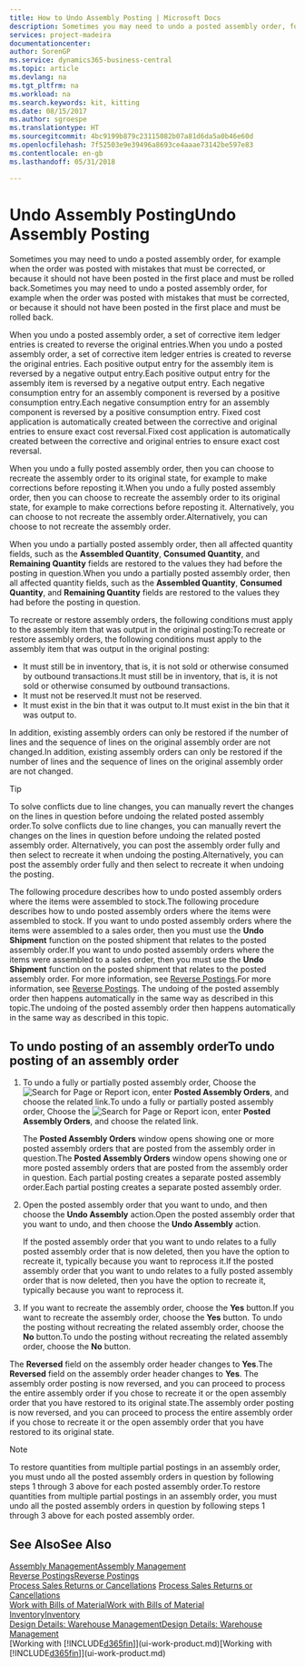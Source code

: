 ```yaml
---
title: How to Undo Assembly Posting | Microsoft Docs
description: Sometimes you may need to undo a posted assembly order, for example when the order was posted with mistakes that must be corrected, or because it should not have been posted in the first place and must be rolled back.
services: project-madeira
documentationcenter: 
author: SorenGP
ms.service: dynamics365-business-central
ms.topic: article
ms.devlang: na
ms.tgt_pltfrm: na
ms.workload: na
ms.search.keywords: kit, kitting
ms.date: 08/15/2017
ms.author: sgroespe
ms.translationtype: HT
ms.sourcegitcommit: 4bc9199b879c23115082b07a81d6da5a0b46e60d
ms.openlocfilehash: 7f52503e9e39496a8693ce4aaae73142be597e83
ms.contentlocale: en-gb
ms.lasthandoff: 05/31/2018

---
```

# <a name="undo-assembly-posting"></a><span data-ttu-id="45257-103">Undo Assembly Posting</span><span class="sxs-lookup"><span data-stu-id="45257-103">Undo Assembly Posting</span></span>
<span data-ttu-id="45257-104">Sometimes you may need to undo a posted assembly order, for example when the order was posted with mistakes that must be corrected, or because it should not have been posted in the first place and must be rolled back.</span><span class="sxs-lookup"><span data-stu-id="45257-104">Sometimes you may need to undo a posted assembly order, for example when the order was posted with mistakes that must be corrected, or because it should not have been posted in the first place and must be rolled back.</span></span>

<span data-ttu-id="45257-105">When you undo a posted assembly order, a set of corrective item ledger entries is created to reverse the original entries.</span><span class="sxs-lookup"><span data-stu-id="45257-105">When you undo a posted assembly order, a set of corrective item ledger entries is created to reverse the original entries.</span></span> <span data-ttu-id="45257-106">Each positive output entry for the assembly item is reversed by a negative output entry.</span><span class="sxs-lookup"><span data-stu-id="45257-106">Each positive output entry for the assembly item is reversed by a negative output entry.</span></span> <span data-ttu-id="45257-107">Each negative consumption entry for an assembly component is reversed by a positive consumption entry.</span><span class="sxs-lookup"><span data-stu-id="45257-107">Each negative consumption entry for an assembly component is reversed by a positive consumption entry.</span></span> <span data-ttu-id="45257-108">Fixed cost application is automatically created between the corrective and original entries to ensure exact cost reversal.</span><span class="sxs-lookup"><span data-stu-id="45257-108">Fixed cost application is automatically created between the corrective and original entries to ensure exact cost reversal.</span></span>  

<span data-ttu-id="45257-109">When you undo a fully posted assembly order, then you can choose to recreate the assembly order to its original state, for example to make corrections before reposting it.</span><span class="sxs-lookup"><span data-stu-id="45257-109">When you undo a fully posted assembly order, then you can choose to recreate the assembly order to its original state, for example to make corrections before reposting it.</span></span> <span data-ttu-id="45257-110">Alternatively, you can choose to not recreate the assembly order.</span><span class="sxs-lookup"><span data-stu-id="45257-110">Alternatively, you can choose to not recreate the assembly order.</span></span>  

<span data-ttu-id="45257-111">When you undo a partially posted assembly order, then all affected quantity fields, such as the **Assembled Quantity**, **Consumed Quantity**, and **Remaining Quantity** fields are restored to the values they had before the posting in question.</span><span class="sxs-lookup"><span data-stu-id="45257-111">When you undo a partially posted assembly order, then all affected quantity fields, such as the **Assembled Quantity**, **Consumed Quantity**, and **Remaining Quantity** fields are restored to the values they had before the posting in question.</span></span>  

<span data-ttu-id="45257-112">To recreate or restore assembly orders, the following conditions must apply to the assembly item that was output in the original posting:</span><span class="sxs-lookup"><span data-stu-id="45257-112">To recreate or restore assembly orders, the following conditions must apply to the assembly item that was output in the original posting:</span></span>  

-   <span data-ttu-id="45257-113">It must still be in inventory, that is, it is not sold or otherwise consumed by outbound transactions.</span><span class="sxs-lookup"><span data-stu-id="45257-113">It must still be in inventory, that is, it is not sold or otherwise consumed by outbound transactions.</span></span>  
-   <span data-ttu-id="45257-114">It must not be reserved.</span><span class="sxs-lookup"><span data-stu-id="45257-114">It must not be reserved.</span></span>  
-   <span data-ttu-id="45257-115">It must exist in the bin that it was output to.</span><span class="sxs-lookup"><span data-stu-id="45257-115">It must exist in the bin that it was output to.</span></span>  

<span data-ttu-id="45257-116">In addition, existing assembly orders can only be restored if the number of lines and the sequence of lines on the original assembly order are not changed.</span><span class="sxs-lookup"><span data-stu-id="45257-116">In addition, existing assembly orders can only be restored if the number of lines and the sequence of lines on the original assembly order are not changed.</span></span>  

> [!TIP]  
>  <span data-ttu-id="45257-117">To solve conflicts due to line changes, you can manually revert the changes on the lines in question before undoing the related posted assembly order.</span><span class="sxs-lookup"><span data-stu-id="45257-117">To solve conflicts due to line changes, you can manually revert the changes on the lines in question before undoing the related posted assembly order.</span></span> <span data-ttu-id="45257-118">Alternatively, you can post the assembly order fully and then select to recreate it when undoing the posting.</span><span class="sxs-lookup"><span data-stu-id="45257-118">Alternatively, you can post the assembly order fully and then select to recreate it when undoing the posting.</span></span>  

<span data-ttu-id="45257-119">The following procedure describes how to undo posted assembly orders where the items were assembled to stock.</span><span class="sxs-lookup"><span data-stu-id="45257-119">The following procedure describes how to undo posted assembly orders where the items were assembled to stock.</span></span> <span data-ttu-id="45257-120">If you want to undo posted assembly orders where the items were assembled to a sales order, then you must use the **Undo Shipment** function on the posted shipment that relates to the posted assembly order.</span><span class="sxs-lookup"><span data-stu-id="45257-120">If you want to undo posted assembly orders where the items were assembled to a sales order, then you must use the **Undo Shipment** function on the posted shipment that relates to the posted assembly order.</span></span> <span data-ttu-id="45257-121">For more information, see [Reverse Postings](finance-how-reverse-journal-posting.md).</span><span class="sxs-lookup"><span data-stu-id="45257-121">For more information, see [Reverse Postings](finance-how-reverse-journal-posting.md).</span></span> <span data-ttu-id="45257-122">The undoing of the posted assembly order then happens automatically in the same way as described in this topic.</span><span class="sxs-lookup"><span data-stu-id="45257-122">The undoing of the posted assembly order then happens automatically in the same way as described in this topic.</span></span>  

## <a name="to-undo-posting-of-an-assembly-order"></a><span data-ttu-id="45257-123">To undo posting of an assembly order</span><span class="sxs-lookup"><span data-stu-id="45257-123">To undo posting of an assembly order</span></span>  
1.  <span data-ttu-id="45257-124">To undo a fully or partially posted assembly order, Choose the ![Search for Page or Report](media/ui-search/search_small.png "Search for Page or Report icon") icon, enter **Posted Assembly Orders**, and choose the related link.</span><span class="sxs-lookup"><span data-stu-id="45257-124">To undo a fully or partially posted assembly order, Choose the ![Search for Page or Report](media/ui-search/search_small.png "Search for Page or Report icon") icon, enter **Posted Assembly Orders**, and choose the related link.</span></span>  

    <span data-ttu-id="45257-125">The **Posted Assembly Orders** window opens showing one or more posted assembly orders that are posted from the assembly order in question.</span><span class="sxs-lookup"><span data-stu-id="45257-125">The **Posted Assembly Orders** window opens showing one or more posted assembly orders that are posted from the assembly order in question.</span></span> <span data-ttu-id="45257-126">Each partial posting creates a separate posted assembly order.</span><span class="sxs-lookup"><span data-stu-id="45257-126">Each partial posting creates a separate posted assembly order.</span></span>  
2.  <span data-ttu-id="45257-127">Open the posted assembly order that you want to undo, and then choose the **Undo Assembly** action.</span><span class="sxs-lookup"><span data-stu-id="45257-127">Open the posted assembly order that you want to undo, and then choose the **Undo Assembly** action.</span></span>  

    <span data-ttu-id="45257-128">If the posted assembly order that you want to undo relates to a fully posted assembly order that is now deleted, then you have the option to recreate it, typically because you want to reprocess it.</span><span class="sxs-lookup"><span data-stu-id="45257-128">If the posted assembly order that you want to undo relates to a fully posted assembly order that is now deleted, then you have the option to recreate it, typically because you want to reprocess it.</span></span>  
3.  <span data-ttu-id="45257-129">If you want to recreate the assembly order, choose the **Yes** button.</span><span class="sxs-lookup"><span data-stu-id="45257-129">If you want to recreate the assembly order, choose the **Yes** button.</span></span> <span data-ttu-id="45257-130">To undo the posting without recreating the related assembly order, choose the **No** button.</span><span class="sxs-lookup"><span data-stu-id="45257-130">To undo the posting without recreating the related assembly order, choose the **No** button.</span></span>  

<span data-ttu-id="45257-131">The **Reversed** field on the assembly order header changes to **Yes**.</span><span class="sxs-lookup"><span data-stu-id="45257-131">The **Reversed** field on the assembly order header changes to **Yes**.</span></span> <span data-ttu-id="45257-132">The assembly order posting is now reversed, and you can proceed to process the entire assembly order if you chose to recreate it or the open assembly order that you have restored to its original state.</span><span class="sxs-lookup"><span data-stu-id="45257-132">The assembly order posting is now reversed, and you can proceed to process the entire assembly order if you chose to recreate it or the open assembly order that you have restored to its original state.</span></span>  

> [!NOTE]  
>  <span data-ttu-id="45257-133">To restore quantities from multiple partial postings in an assembly order, you must undo all the posted assembly orders in question by following steps 1 through 3 above for each posted assembly order.</span><span class="sxs-lookup"><span data-stu-id="45257-133">To restore quantities from multiple partial postings in an assembly order, you must undo all the posted assembly orders in question by following steps 1 through 3 above for each posted assembly order.</span></span>  

## <a name="see-also"></a><span data-ttu-id="45257-134">See Also</span><span class="sxs-lookup"><span data-stu-id="45257-134">See Also</span></span>  
[<span data-ttu-id="45257-135">Assembly Management</span><span class="sxs-lookup"><span data-stu-id="45257-135">Assembly Management</span></span>](assembly-assemble-items.md)  
[<span data-ttu-id="45257-136">Reverse Postings</span><span class="sxs-lookup"><span data-stu-id="45257-136">Reverse Postings</span></span>](finance-how-reverse-journal-posting.md)  
<span data-ttu-id="45257-137">[Process Sales Returns or Cancellations](sales-how-process-sales-returns-cancellations.md)  </span><span class="sxs-lookup"><span data-stu-id="45257-137">[Process Sales Returns or Cancellations](sales-how-process-sales-returns-cancellations.md)  </span></span>  
[<span data-ttu-id="45257-138">Work with Bills of Material</span><span class="sxs-lookup"><span data-stu-id="45257-138">Work with Bills of Material</span></span>](inventory-how-work-BOMs.md)  
[<span data-ttu-id="45257-139">Inventory</span><span class="sxs-lookup"><span data-stu-id="45257-139">Inventory</span></span>](inventory-manage-inventory.md)  
[<span data-ttu-id="45257-140">Design Details: Warehouse Management</span><span class="sxs-lookup"><span data-stu-id="45257-140">Design Details: Warehouse Management</span></span>](design-details-warehouse-management.md)  
<span data-ttu-id="45257-141">[Working with [!INCLUDE[d365fin](includes/d365fin_md.md)]](ui-work-product.md)</span><span class="sxs-lookup"><span data-stu-id="45257-141">[Working with [!INCLUDE[d365fin](includes/d365fin_md.md)]](ui-work-product.md)</span></span>

